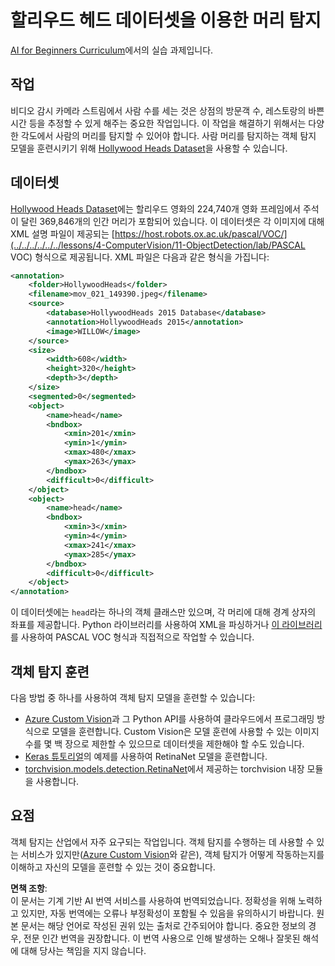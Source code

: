 # 할리우드 헤드 데이터셋을 이용한 머리 탐지

[AI for Beginners Curriculum](https://github.com/microsoft/ai-for-beginners)에서의 실습 과제입니다.

## 작업

비디오 감시 카메라 스트림에서 사람 수를 세는 것은 상점의 방문객 수, 레스토랑의 바쁜 시간 등을 추정할 수 있게 해주는 중요한 작업입니다. 이 작업을 해결하기 위해서는 다양한 각도에서 사람의 머리를 탐지할 수 있어야 합니다. 사람 머리를 탐지하는 객체 탐지 모델을 훈련시키기 위해 [Hollywood Heads Dataset](https://www.di.ens.fr/willow/research/headdetection/)을 사용할 수 있습니다.

## 데이터셋

[Hollywood Heads Dataset](https://www.di.ens.fr/willow/research/headdetection/release/HollywoodHeads.zip)에는 할리우드 영화의 224,740개 영화 프레임에서 주석이 달린 369,846개의 인간 머리가 포함되어 있습니다. 이 데이터셋은 각 이미지에 대해 XML 설명 파일이 제공되는 [https://host.robots.ox.ac.uk/pascal/VOC/](../../../../../../lessons/4-ComputerVision/11-ObjectDetection/lab/PASCAL VOC) 형식으로 제공됩니다. XML 파일은 다음과 같은 형식을 가집니다:

```xml
<annotation>
	<folder>HollywoodHeads</folder>
	<filename>mov_021_149390.jpeg</filename>
	<source>
		<database>HollywoodHeads 2015 Database</database>
		<annotation>HollywoodHeads 2015</annotation>
		<image>WILLOW</image>
	</source>
	<size>
		<width>608</width>
		<height>320</height>
		<depth>3</depth>
	</size>
	<segmented>0</segmented>
	<object>
		<name>head</name>
		<bndbox>
			<xmin>201</xmin>
			<ymin>1</ymin>
			<xmax>480</xmax>
			<ymax>263</ymax>
		</bndbox>
		<difficult>0</difficult>
	</object>
	<object>
		<name>head</name>
		<bndbox>
			<xmin>3</xmin>
			<ymin>4</ymin>
			<xmax>241</xmax>
			<ymax>285</ymax>
		</bndbox>
		<difficult>0</difficult>
	</object>
</annotation>
```

이 데이터셋에는 `head`라는 하나의 객체 클래스만 있으며, 각 머리에 대해 경계 상자의 좌표를 제공합니다. Python 라이브러리를 사용하여 XML을 파싱하거나 [이 라이브러리](https://pypi.org/project/pascal-voc/)를 사용하여 PASCAL VOC 형식과 직접적으로 작업할 수 있습니다.

## 객체 탐지 훈련

다음 방법 중 하나를 사용하여 객체 탐지 모델을 훈련할 수 있습니다:

* [Azure Custom Vision](https://docs.microsoft.com/azure/cognitive-services/custom-vision-service/quickstarts/object-detection?tabs=visual-studio&WT.mc_id=academic-77998-cacaste)과 그 Python API를 사용하여 클라우드에서 프로그래밍 방식으로 모델을 훈련합니다. Custom Vision은 모델 훈련에 사용할 수 있는 이미지 수를 몇 백 장으로 제한할 수 있으므로 데이터셋을 제한해야 할 수도 있습니다.
* [Keras 튜토리얼](https://keras.io/examples/vision/retinanet/)의 예제를 사용하여 RetinaNet 모델을 훈련합니다.
* [torchvision.models.detection.RetinaNet](https://pytorch.org/vision/stable/_modules/torchvision/models/detection/retinanet.html)에서 제공하는 torchvision 내장 모듈을 사용합니다.

## 요점

객체 탐지는 산업에서 자주 요구되는 작업입니다. 객체 탐지를 수행하는 데 사용할 수 있는 서비스가 있지만([Azure Custom Vision](https://docs.microsoft.com/azure/cognitive-services/custom-vision-service/quickstarts/object-detection?tabs=visual-studio&WT.mc_id=academic-77998-cacaste)와 같은), 객체 탐지가 어떻게 작동하는지를 이해하고 자신의 모델을 훈련할 수 있는 것이 중요합니다.

**면책 조항**:  
이 문서는 기계 기반 AI 번역 서비스를 사용하여 번역되었습니다. 정확성을 위해 노력하고 있지만, 자동 번역에는 오류나 부정확성이 포함될 수 있음을 유의하시기 바랍니다. 원본 문서는 해당 언어로 작성된 권위 있는 출처로 간주되어야 합니다. 중요한 정보의 경우, 전문 인간 번역을 권장합니다. 이 번역 사용으로 인해 발생하는 오해나 잘못된 해석에 대해 당사는 책임을 지지 않습니다.